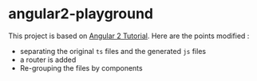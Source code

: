 # angular2-playground

This project is based on [Angular 2 Tutorial](https://angular.io/docs/ts/latest/tutorial/). Here are the points modified :
* separating the original `ts` files and the generated `js` files
* a router is added
* Re-grouping the files by components

